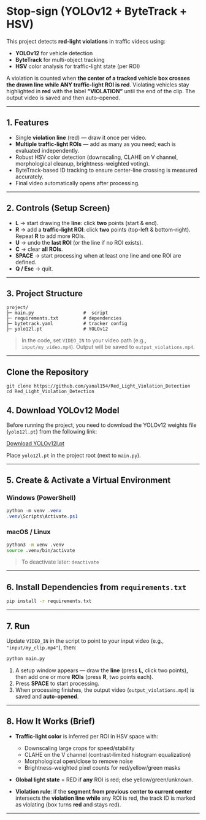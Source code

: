 # Stop-sign (YOLOv12 + ByteTrack + HSV)

This project detects **red-light violations** in traffic videos using:

* **YOLOv12** for vehicle detection
* **ByteTrack** for multi-object tracking
* **HSV** color analysis for traffic-light state (per ROI)

A violation is counted when **the center of a tracked vehicle box crosses the drawn line** **while ANY traffic-light ROI is red**. Violating vehicles stay highlighted in **red** with the label **“VIOLATION”** until the end of the clip. The output video is saved and then auto-opened.

---

## 1. Features

* Single **violation line** (red) — draw it once per video.
* **Multiple traffic-light ROIs** — add as many as you need; each is evaluated independently.
* Robust HSV color detection (downscaling, CLAHE on V channel, morphological cleanup, brightness-weighted voting).
* ByteTrack-based ID tracking to ensure center-line crossing is measured accurately.
* Final video automatically opens after processing.

---

## 2. Controls (Setup Screen)

* **L** → start drawing the **line**: click **two** points (start & end).
* **R** → add a **traffic-light ROI**: click **two** points (top-left & bottom-right). Repeat **R** to add more ROIs.
* **U** → undo the **last ROI** (or the line if no ROI exists).
* **C** → clear **all ROIs**.
* **SPACE** → start processing when at least one line and one ROI are defined.
* **Q / Esc** → quit.

---

## 3. Project Structure

```
project/
├─ main.py                  #  script
├─ requirements.txt         # dependencies
├─ bytetrack.yaml           # tracker config
├─ yolo12l.pt               # YOLOv12 
```

> In the code, set `VIDEO_IN` to your video path (e.g., `input/my_video.mp4`).
> Output will be saved to `output_violations.mp4`.

---



## Clone the Repository
```
git clone https://github.com/yanal154/Red_Light_Violation_Detection
cd Red_Light_Violation_Detection
```
## 4. Download YOLOv12 Model

Before running the project, you need to download the YOLOv12 weights file (`yolo12l.pt`) from the following link:

[Download YOLOv12l.pt](https://github.com/ultralytics/assets/releases/download/v8.3.0/yolo12l.pt)

Place `yolo12l.pt` in the project root (next to `main.py`).

---

## 5. Create & Activate a Virtual Environment

### Windows (PowerShell)

```powershell
python -m venv .venv
.venv\Scripts\Activate.ps1
```

### macOS / Linux

```bash
python3 -m venv .venv
source .venv/bin/activate
```

> To deactivate later: `deactivate`

---

## 6. Install Dependencies from `requirements.txt`

```bash
pip install -r requirements.txt
```

---

## 7. Run

Update `VIDEO_IN` in the script to point to your input video (e.g., `"input/my_clip.mp4"`), then:

```bash
python main.py
```

1. A setup window appears — draw the **line** (press **L**, click two points), then add one or more **ROIs** (press **R**, two points each).
2. Press **SPACE** to start processing.
3. When processing finishes, the output video (`output_violations.mp4`) is saved and **auto-opened**.

---

## 8. How It Works (Brief)

* **Traffic-light color** is inferred per ROI in HSV space with:

  * Downscaling large crops for speed/stability
  * CLAHE on the V channel (contrast-limited histogram equalization)
  * Morphological open/close to remove noise
  * Brightness-weighted pixel counts for red/yellow/green masks
* **Global light state** = RED if **any** ROI is red; else yellow/green/unknown.
* **Violation rule**: if the **segment from previous center to current center** intersects the **violation line** **while** any ROI is red, the track ID is marked as violating (box turns **red** and stays red).

---





